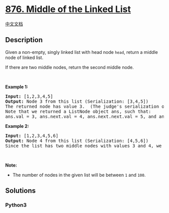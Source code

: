 # [876. Middle of the Linked List](https://leetcode.com/problems/middle-of-the-linked-list)

[中文文档](/leetcode/0800-0899/0876.Middle%20of%20the%20Linked%20List/README.md)

## Description

<p>Given a non-empty, singly&nbsp;linked list with head node <code>head</code>, return&nbsp;a&nbsp;middle node of linked list.</p>

<p>If there are two middle nodes, return the second middle node.</p>

<p>&nbsp;</p>

<div>
<p><strong>Example 1:</strong></p>

<pre>
<strong>Input: </strong><span id="example-input-1-1">[1,2,3,4,5]</span>
<strong>Output: </strong>Node 3 from this list (Serialization: <span id="example-output-1">[3,4,5]</span>)
The returned node has value 3.  (The judge&#39;s serialization of this node is [3,4,5]).
Note that we returned a ListNode object ans, such that:
ans.val = 3, ans.next.val = 4, ans.next.next.val = 5, and ans.next.next.next = NULL.
</pre>

<div>
<p><strong>Example 2:</strong></p>

<pre>
<strong>Input: </strong><span id="example-input-2-1">[1,2,3,4,5,6]</span>
<strong>Output: </strong>Node 4 from this list (Serialization: <span id="example-output-2">[4,5,6]</span>)
Since the list has two middle nodes with values 3 and 4, we return the second one.
</pre>

<p>&nbsp;</p>

<p><strong>Note:</strong></p>

<ul>
	<li>The number of nodes in the given list will be between <code>1</code>&nbsp;and <code>100</code>.</li>
</ul>
</div>
</div>


## Solutions

<!-- tabs:start -->

### **Python3**

```python

```

<!-- tabs:end -->
